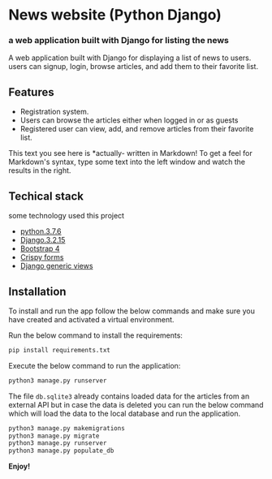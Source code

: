 # News website (Python Django)
### a web application built with Django for listing the news 


A web application built with Django for displaying a list of news to users. users can signup, login, browse articles, and add them to their favorite list.



## Features

- Registration system. 
- Users can browse the articles either when logged in or as guests 
- Registered user can view, add, and remove articles from their favorite list.



This text you see here is *actually- written in Markdown! To get a feel
for Markdown's syntax, type some text into the left window and
watch the results in the right.

## Techical stack

some technology used this project 
- [python.3.7.6]
- [Django.3.2.15]
- [Bootstrap 4]
- [Crispy forms]
- [Django generic views]

## Installation


To install and run the app follow the below commands and make sure you have created and activated a virtual environment.

Run the below command to install the requirements:
```sh
pip install requirements.txt
```
Execute the below command to run the application:
```sh
python3 manage.py runserver
```

The file `db.sqlite3` already contains loaded data for the articles from an external API but in case the data is deleted you can run the below command which will load the data to the local database and run the application.

```sh
python3 manage.py makemigrations
python3 manage.py migrate
python3 manage.py runserver
python3 manage.py populate_db
```



**Enjoy!**



[python.3.7.6]: <https://www.python.org/downloads/release/python-376/>
   [Django.3.2.15]: <https://docs.djangoproject.com/en/3.2/>
   [Bootstrap 4]: <https://getbootstrap.com/docs/4.0/getting-started/introduction/>
   [Crispy forms]: <https://django-crispy-forms.readthedocs.io/en/latest/>
   [Django generic views]: <https://docs.djangoproject.com/en/4.0/topics/class-based-views/generic-display/>
   
